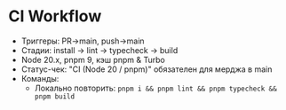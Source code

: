 # CI Workflow
- Триггеры: PR→main, push→main
- Стадии: install → lint → typecheck → build
- Node 20.x, pnpm 9, кэш pnpm & Turbo
- Статус-чек: "CI (Node 20 / pnpm)" обязателен для мерджа в main
- Команды:
  - Локально повторить: `pnpm i && pnpm lint && pnpm typecheck && pnpm build`
